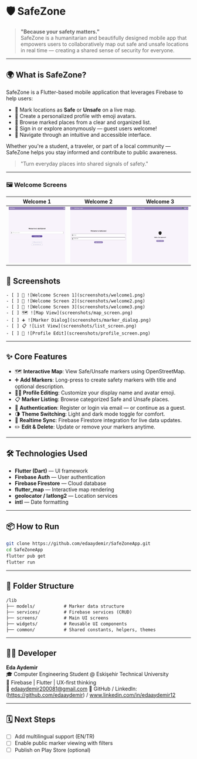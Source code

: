 # 🛡️ SafeZone

> **"Because your safety matters."**  
> SafeZone is a humanitarian and beautifully designed mobile app that empowers users to collaboratively map out safe and unsafe locations in real time — creating a shared sense of security for everyone.
---

## 🌍 What is SafeZone?
SafeZone is a Flutter-based mobile application that leverages Firebase to help users:

- 📍 Mark locations as **Safe** or **Unsafe** on a live map.
- 🧑 Create a personalized profile with emoji avatars.
- 👀 Browse marked places from a clear and organized list.
- 🔐 Sign in or explore anonymously — guest users welcome!
- 📱 Navigate through an intuitive and accessible interface.

Whether you're a student, a traveler, or part of a local community — SafeZone helps you stay informed and contribute to public awareness.

> "Turn everyday places into shared signals of safety."

---
### 🖼️ Welcome Screens
| Welcome 1 | Welcome 2 | Welcome 3 |
|-----------|-----------|-----------|
| ![Welcome1](screenshots/welcome1.png) | ![Welcome2](screenshots/welcome2.png) | ![Welcome3](screenshots/welcome3.png) |

## 📸 Screenshots
```
- [ ] 🚪 ![Welcome Screen 1](screenshots/welcome1.png)  
- [ ] 🚪 ![Welcome Screen 2](screenshots/welcome2.png)  
- [ ] 🚪 ![Welcome Screen 3](screenshots/welcome3.png)
- [ ] 🗺️ ![Map View](screenshots/map_screen.png)  
- [ ] ➕ ![Marker Dialog](screenshots/marker_dialog.png)  
- [ ] 📋 ![List View](screenshots/list_screen.png)  
- [ ] 👤 ![Profile Edit](screenshots/profile_screen.png)  

```

---

## ✨ Core Features
- 🗺️ **Interactive Map**: View Safe/Unsafe markers using OpenStreetMap.
- ➕ **Add Markers**: Long-press to create safety markers with title and optional description.
- 🧑‍🎨 **Profile Editing**: Customize your display name and avatar emoji.
- 📋 **Marker Listing**: Browse categorized Safe and Unsafe places.
- 🔐 **Authentication**: Register or login via email — or continue as a guest.
- 🌗 **Theme Switching**: Light and dark mode toggle for comfort.
- 🔄 **Realtime Sync**: Firebase Firestore integration for live data updates.
- ✏️ **Edit & Delete**: Update or remove your markers anytime.

---

## 🛠️ Technologies Used
- **Flutter (Dart)** — UI framework
- **Firebase Auth** — User authentication
- **Firebase Firestore** — Cloud database
- **flutter_map** — Interactive map rendering
- **geolocator / latlong2** — Location services
- **intl** — Date formatting

---

## 📦 How to Run
```bash
git clone https://github.com/edaaydemir/SafeZoneApp.git
cd SafeZoneApp
flutter pub get
flutter run
```

---

## 📁 Folder Structure
```
/lib
├── models/           # Marker data structure
├── services/         # Firebase services (CRUD)
├── screens/          # Main UI screens
├── widgets/          # Reusable UI components
├── common/           # Shared constants, helpers, themes
```

---

## 👩‍💻 Developer
**Eda Aydemir**  
🎓 Computer Engineering Student @ Eskişehir Technical University  
💬 Firebase | Flutter | UX-first thinking  
📧 edaaydemir200081@gmail.com
🔗 GitHub / LinkedIn: (https://github.com/edaaydemir) / www.linkedin.com/in/edaaydemir12

---

## 🗓️ Next Steps
- [ ] Add multilingual support (EN/TR)
- [ ] Enable public marker viewing with filters
- [ ] Publish on Play Store (optional)
